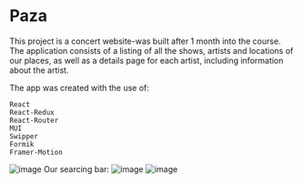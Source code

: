 # Paza
This project is a concert website-was built after 1 month into the course.
The application consists of a listing of all the shows, artists and locations of our places, as well as a details page for each artist, including information about the artist.

The app was created with the use of:

    React
    React-Redux
    React-Router
    MUI
    Swipper
    Formik
    Framer-Motion
 ![image](https://user-images.githubusercontent.com/110329241/196897910-8f5bf3dc-96b1-419a-bada-79bf4567e257.png)
 Our searcing bar:
![image](https://user-images.githubusercontent.com/110329241/196898004-f70b36cf-c886-49f3-a9de-1ccf9dfdf2ce.png)
![image](https://user-images.githubusercontent.com/110329241/196898141-18b883ec-a5c0-4f1c-84be-030a98cf6fe2.png)



